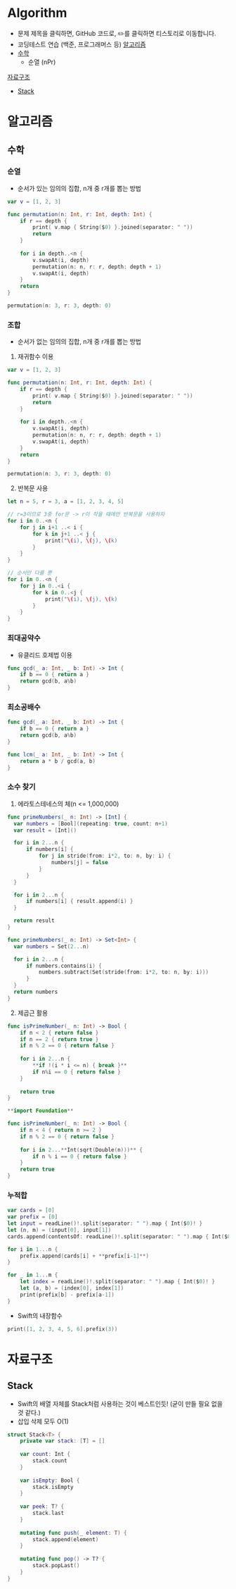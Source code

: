 # Algorithm

- 문제 제목을 클릭하면, GitHub 코드로, ✏️를 클릭하면 티스토리로 이동합니다.
- 코딩테스트 연습 (백준, 프로그래머스 등)
[알고리즘](#알고리즘)
- [수학](#수학)
    - 순열 (nPr)

[자료구조](#자료구조)
- [Stack](#stack)


# 알고리즘
## 수학

### 순열
- 순서가 있는 임의의 집합, n개 중 r개를 뽑는 방법


```swift
var v = [1, 2, 3]

func permutation(n: Int, r: Int, depth: Int) {
    if r == depth {
        print( v.map { String($0) }.joined(separator: " "))
        return
    }
    
    for i in depth..<n {
        v.swapAt(i, depth)
        permutation(n: n, r: r, depth: depth + 1)
        v.swapAt(i, depth)
    }
    return
}

permutation(n: 3, r: 3, depth: 0)
```

### 조합
- 순서가 없는 임의의 집합, n개 중 r개를 뽑는 방법

1. 재귀함수 이용


```swift
var v = [1, 2, 3]

func permutation(n: Int, r: Int, depth: Int) {
    if r == depth {
        print( v.map { String($0) }.joined(separator: " "))
        return
    }
    
    for i in depth..<n {
        v.swapAt(i, depth)
        permutation(n: n, r: r, depth: depth + 1)
        v.swapAt(i, depth)
    }
    return
}

permutation(n: 3, r: 3, depth: 0)
```

2. 반복문 사용

```swift
let n = 5, r = 3, a = [1, 2, 3, 4, 5]

// r=3이므로 3중 for문 -> r이 작을 때에만 반복문을 사용하자
for i in 0..<n {
    for j in i+1 ..< i {
        for k in j+1 ..< j {
            print("\(i), \(j), \(k)
        }
    }
}

// 순서만 다를 뿐
for i in 0..<n {
    for j in 0..<i {
        for k in 0..<j {
            print("\(i), \(j), \(k)
        }
    }
}
```

### 최대공약수
- 유클리드 호제법 이용

```swift
func gcd(_ a: Int, _ b: Int) -> Int {
    if b == 0 { return a }
    return gcd(b, a%b)
}
```

### 최소공배수

```swift
func gcd(_ a: Int, _ b: Int) -> Int {
    if b == 0 { return a }
    return gcd(b, a%b)
}

func lcm(_ a: Int, _ b: Int) -> Int {
    return a * b / gcd(a, b)
}
```

### 소수 찾기
1. 에라토스테네스의 체(n <= 1,000,000)

```swift
func primeNumbers(_ n: Int) -> [Int] {
  var numbers = [Bool](repeating: true, count: n+1)
  var result = [Int]()

  for i in 2...n {
      if numbers[i] {
          for j in stride(from: i*2, to: n, by: i) {
              numbers[j] = false
          }
      }
  }

  for i in 2...n {
      if numbers[i] { result.append(i) }
  }

  return result
}
```


```swift
func primeNumbers(_ n: Int) -> Set<Int> {
  var numbers = Set(2...n)

  for i in 2...n {
      if numbers.contains(i) {
          numbers.subtract(Set(stride(from: i*2, to: n, by: i)))
      }
  }
  return numbers
}
```

2. 제곱근 활용

```swift
func isPrimeNumber(_ n: Int) -> Bool {
    if n < 2 { return false }
    if n == 2 { return true }
    if n % 2 == 0 { return false }
    
    for i in 2...n {
        **if !(i * i <= n) { break }**
        if n%i == 0 { return false }
    }
    
    return true
}
```


```swift
**import Foundation**

func isPrimeNumber(_ n: Int) -> Bool {
    if n < 4 { return n >= 2 }
    if n % 2 == 0 { return false }
    
    for i in 2...**Int(sqrt(Double(n)))** {
        if n % i == 0 { return false }
    }
    return true
}
```

### 누적합

```swift
var cards = [0]
var prefix = [0]
let input = readLine()!.split(separator: " ").map { Int($0)! }
let (n, m) = (input[0], input[1])
cards.append(contentsOf: readLine()!.split(separator: " ").map { Int($0)! })

for i in 1...n {
    prefix.append(cards[i] + **prefix[i-1]**)
}

for _ in 1...m {
    let index = readLine()!.split(separator: " ").map { Int($0)! }
    let (a, b) = (index[0], index[1])
    print(prefix[b] - prefix[a-1])
}
```

- Swift의 내장함수


```swift
print([1, 2, 3, 4, 5, 6].prefix(3))
```



# 자료구조
## Stack
- Swift의 배열 자체를 Stack처럼 사용하는 것이 베스트인듯! (굳이 만들 필요 없을 것 같다.)
- 삽입 삭제 모두 O(1)

``` swift
struct Stack<T> {
    private var stack: [T] = []
    
    var count: Int {
        stack.count
    }
    
    var isEmpty: Bool {
        stack.isEmpty
    }
    
    var peek: T? {
        stack.last
    }
    
    mutating func push(_ element: T) {
        stack.append(element)
    }
    
    mutating func pop() -> T? {
        stack.popLast()
    }
}
```


